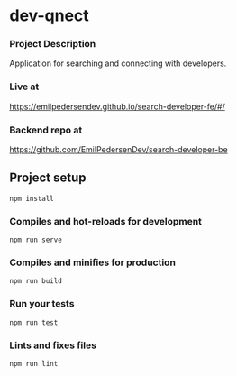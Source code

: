 # dev-qnect

### Project Description
Application for searching and connecting with developers. 

### Live at
https://emilpedersendev.github.io/search-developer-fe/#/

### Backend repo at
https://github.com/EmilPedersenDev/search-developer-be

## Project setup
```
npm install
```

### Compiles and hot-reloads for development
```
npm run serve
```

### Compiles and minifies for production
```
npm run build
```

### Run your tests
```
npm run test
```

### Lints and fixes files
```
npm run lint
```



